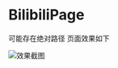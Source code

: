 # BilibiliPage
可能存在绝对路径
页面效果如下

![效果截图](https://qingyun-test.oss-cn-hangzhou.aliyuncs.com/img/效果截图.png?x-oss-process=style/qingyun)

